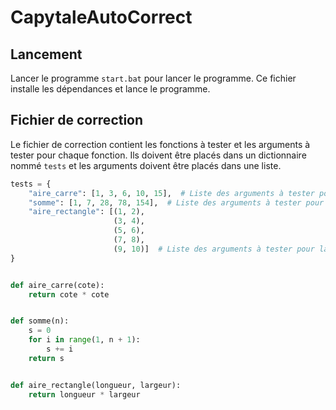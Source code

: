 # CapytaleAutoCorrect

## Lancement

Lancer le programme `start.bat` pour lancer le programme.
Ce fichier installe les dépendances et lance le programme.

## Fichier de correction

Le fichier de correction contient les fonctions à tester et les arguments à tester pour chaque fonction.
Ils doivent être placés dans un dictionnaire nommé `tests` et les arguments doivent être placés dans une liste.

```python
tests = {
    "aire_carre": [1, 3, 6, 10, 15],  # Liste des arguments à tester pour la fonction aire_carre
    "somme": [1, 7, 28, 78, 154],  # Liste des arguments à tester pour la fonction somme
    "aire_rectangle": [(1, 2),
                       (3, 4),
                       (5, 6),
                       (7, 8),
                       (9, 10)]  # Liste des arguments à tester pour la fonction aire_rectangle
}


def aire_carre(cote):
    return cote * cote


def somme(n):
    s = 0
    for i in range(1, n + 1):
        s += i
    return s


def aire_rectangle(longueur, largeur):
    return longueur * largeur
```
